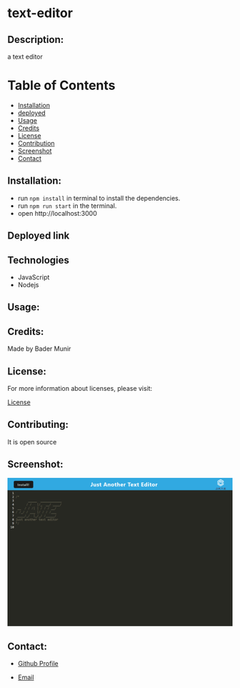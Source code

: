 # text-editor

  
  ## Description:
 a text editor

  # Table of Contents

   
  - [Installation](#installation)
  - [deployed](#deployed-link)
  - [Usage](#usage)
  - [Credits](#credits)
  - [License](#license)
  - [Contribution](#contributing)
  - [Screenshot](#screenshot)
  - [Contact](#contacts)

  
  ## Installation:

  * run ```npm install``` in terminal to install the dependencies. 
  * run  ```npm run start``` in the terminal.
  * open http://localhost:3000
  

  ## Deployed link

  
  ## Technologies
  - JavaScript
  - Nodejs

  ## Usage:



  ## Credits:

  Made by Bader Munir


  ## License:

  For more information about licenses, please visit:

  [License](https://opensource.org/licenses/MIT)


  ## Contributing:
  
  It is open source

  ## Screenshot:

  ![Screen Shot](./assets/localhost_3000_.png)

  
  ## Contact:

  - [Github Profile](https://github.com/XBaderM)

  - [Email](bader.munir18@googlemail.com)
  
 

